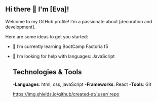 ## Hi there 👋 I'm [Eva]!

Welcome to my GitHub profile! I'm a passionate about [decoration and development].


Here are some ideas to get you started:


- 🌱 I’m currently learning BootCamp Factoria f5

- 🤔 I’m looking for help with languages: JavaScript
  ## Technologies & Tools
  -**Languages**: html, css, javaScript
  -**Frameworks**: React
  -**Tools**: Git
  
  https://img.shields.io/github/created-at/:user/:repo
  

